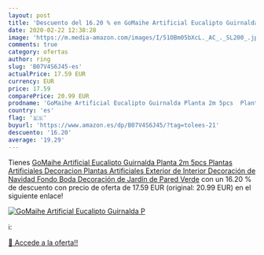```yaml
---
layout: post
title: 'Descuento del 16.20 % en GoMaihe Artificial Eucalipto Guirnalda P'
date: 2020-02-22 12:38:28
image: 'https://m.media-amazon.com/images/I/51OBm05bXcL._AC_._SL200_.jpg'
comments: true
category: ofertas
author: ring
slug: 'B07V4S6J45-es'
actualPrice: 17.59 EUR
currency: EUR
price: 17.59
comparePrice: 20.99 EUR
prodname: 'GoMaihe Artificial Eucalipto Guirnalda Planta 2m 5pcs  Plantas Artificiales Decoracion  Plantas Artificiales Exterior de Interior  Decoración de Navidad Fondo Boda Decoración de Jardín de Pared  Verde'
country: 'es'
flag: '🇪🇸'
buyurl: 'https://www.amazon.es/dp/B07V4S6J45/?tag=tolees-21'
descuento: '16.20'
average: '19.29'
---
```


Tienes [GoMaihe Artificial Eucalipto Guirnalda Planta 2m 5pcs  Plantas Artificiales Decoracion  Plantas Artificiales Exterior de Interior  Decoración de Navidad Fondo Boda Decoración de Jardín de Pared  Verde](https://www.amazon.es/dp/B07V4S6J45/?tag=tolees-21) con un 16.20 % de descuento con precio de oferta de 17.59 EUR (original: 20.99 EUR) en el siguiente enlace!

[![GoMaihe Artificial Eucalipto Guirnalda P](https://m.media-amazon.com/images/I/51OBm05bXcL._AC_._SL200_.jpg)](https://www.amazon.es/dp/B07V4S6J45/?tag=tolees-21)

ℹ️:


[🛒 Accede a la oferta!!](https://www.amazon.es/dp/B07V4S6J45/?tag=tolees-21)
